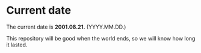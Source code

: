 # Current date

The current date is **2001.08.21.** (YYYY.MM.DD.)

This repository will be good when the world ends, so we will know how long it lasted.